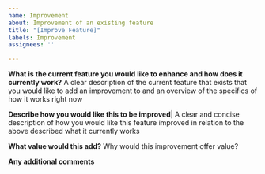 ```yaml
---
name: Improvement
about: Improvement of an existing feature
title: "[Improve Feature]"
labels: Improvement
assignees: ''

---
```


**What is the current feature you would like to enhance and how does it currently work?**
A clear description of the current feature that exists that you would like to add an improvement to and an overview of the specifics of how it works right now

**Describe how you would like this to be improved**|
A clear and concise description of how you would like this feature improved in relation to the above described what it currently works

**What value would this add?**
Why would this improvement offer value?

**Any additional comments**
